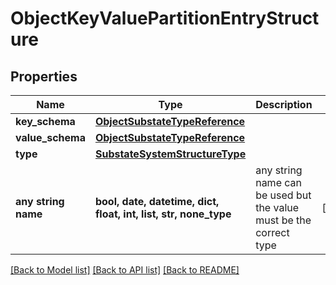 # ObjectKeyValuePartitionEntryStructure


## Properties
Name | Type | Description | Notes
------------ | ------------- | ------------- | -------------
**key_schema** | [**ObjectSubstateTypeReference**](ObjectSubstateTypeReference.md) |  | 
**value_schema** | [**ObjectSubstateTypeReference**](ObjectSubstateTypeReference.md) |  | 
**type** | [**SubstateSystemStructureType**](SubstateSystemStructureType.md) |  | 
**any string name** | **bool, date, datetime, dict, float, int, list, str, none_type** | any string name can be used but the value must be the correct type | [optional]

[[Back to Model list]](../README.md#documentation-for-models) [[Back to API list]](../README.md#documentation-for-api-endpoints) [[Back to README]](../README.md)


